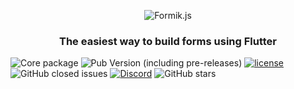 <p align="center">
  <img src="https://i.imgur.com/J6ZGBSv.png?2" alt="Formik.js" />
</p>

<h3 align="center">
  The easiest way to build forms using Flutter
</h3>

![Core package](https://img.shields.io/badge/EasyForm-core-blue)
![Pub Version (including pre-releases)](https://img.shields.io/pub/v/flutter_easy_form?include_prereleases)
[![license](https://badgen.now.sh/badge/license/MIT)](./LICENSE)
![GitHub closed issues](https://img.shields.io/github/issues-closed/hjJunior/flutter-easy-form)
[![Discord](https://img.shields.io/discord/724058478766850119?label=chat&style=flat)](https://discord.gg/gDgQDjX)
![GitHub stars](https://img.shields.io/github/stars/hjJunior/flutter-easy-form?style=social)
